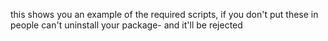 this shows you an example of the required scripts, if you don't put these in people can't
uninstall your package- and it'll be rejected